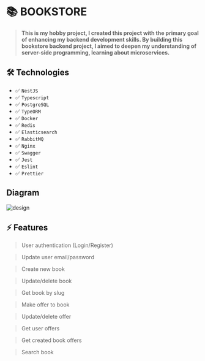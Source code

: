 # 📚 BOOKSTORE

> **This is my hobby project, I created this project with the primary goal of enhancing my backend development skills. By building this bookstore backend project, I aimed to deepen my understanding of server-side programming, learning about microservices.**

## 🛠️ Technologies

- ✅ `NestJS`
- ✅ `Typescript`
- ✅ `PostgreSQL`
- ✅ `TypeORM`
- ✅ `Docker`
- ✅ `Redis`
- ✅ `Elasticsearch`
- ✅ `RabbitMQ`
- ✅ `Nginx`
- ✅ `Swagger`
- ✅ `Jest`
- ✅ `Eslint`
- ✅ `Prettier`

## Diagram

![design](https://github.com/drknozan/bookstore/assets/73464481/b6b7ece1-c4f0-457b-bed0-e6e7f6422460)


## ⚡️ Features

> User authentication (Login/Register)

> Update user email/password

> Create new book

> Update/delete book

> Get book by slug

> Make offer to book

> Update/delete offer

> Get user offers

> Get created book offers

> Search book
